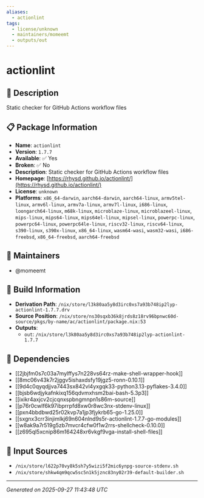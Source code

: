 ```yaml
---
aliases:
  - actionlint
tags:
  - license/unknown
  - maintainers/momeemt
  - outputs/out
---
```


# actionlint

## 📝 Description

Static checker for GitHub Actions workflow files

## 📋 Package Information

- **Name**: `actionlint`
- **Version**: `1.7.7`
- **Available**: ✅ Yes
- **Broken**: ✅ No
- **Description**: Static checker for GitHub Actions workflow files
- **Homepage**: [https://rhysd.github.io/actionlint/](https://rhysd.github.io/actionlint/)
- **License**: `unknown`
- **Platforms**: `x86_64-darwin`, `aarch64-darwin`, `aarch64-linux`, `armv5tel-linux`, `armv6l-linux`, `armv7a-linux`, `armv7l-linux`, `i686-linux`, `loongarch64-linux`, `m68k-linux`, `microblaze-linux`, `microblazeel-linux`, `mips-linux`, `mips64-linux`, `mips64el-linux`, `mipsel-linux`, `powerpc-linux`, `powerpc64-linux`, `powerpc64le-linux`, `riscv32-linux`, `riscv64-linux`, `s390-linux`, `s390x-linux`, `x86_64-linux`, `wasm64-wasi`, `wasm32-wasi`, `i686-freebsd`, `x86_64-freebsd`, `aarch64-freebsd`
## 👥 Maintainers

- @momeemt


## 🔧 Build Information

- **Derivation Path**: `/nix/store/l3k80aa5y8d3irc0xs7a93b748ip2lyp-actionlint-1.7.7.drv`
- **Source Position**: `/nix/store/ns30sqxb36k8jrds8z18rv96bpnwc60d-source/pkgs/by-name/ac/actionlint/package.nix:53`
- **Outputs**:
  - `out`:  `/nix/store/l3k80aa5y8d3irc0xs7a93b748ip2lyp-actionlint-1.7.7`

## 🔗 Dependencies

- [[2jbjfm0s7c03a7mylffys7n228vs64rz-make-shell-wrapper-hook]]
- [[8mc06v43k7r2jggv5ishaxdsfy19jgz5-ronn-0.10.1]]
- [[9d4c0qyqdjjva7443sx842vl4yxgqk33-python3.13-pyflakes-3.4.0]]
- [[bjsb6wdjykafnkixq156qdvmxhsm2bai-bash-5.3p3]]
- [[ixikr4axjcv2cjcqnxspbngmnpn1s86m-source]]
- [[p76r0cwlf6k97ibprrpfd8xw0r8wc3nx-stdenv-linux]]
- [[pxn4bbdbwd25r02kvp7a1jp3fjykrb65-go-1.25.0]]
- [[sxgnx3crr3injimlkj69n604nlnd9s5r-actionlint-1.7.7-go-modules]]
- [[w8ak9a7r519g5zb7mvcr4cfw0f1w2rrs-shellcheck-0.10.0]]
- [[z695ql5xcnip86m164248xr6vkgf9vga-install-shell-files]]

## 📁 Input Sources

- `/nix/store/l622p70vy8k5sh7y5wizi5f2mic6ynpg-source-stdenv.sh`
- `/nix/store/shkw4qm9qcw5sc5n1k5jznc83ny02r39-default-builder.sh`

---
*Generated on 2025-09-27 11:43:48 UTC*
